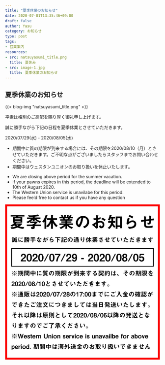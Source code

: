 ```yaml
---
title: "夏季休業のお知らせ"
date: 2020-07-01T13:35:46+09:00
draft: false
author: Yasu
category: お知らせ
type: post
tags:
- 営業案内
resources:
- src: natsuyasumi_title.png
  title: 夏休み
- src: image-1.jpg
  title: 夏季休業のお知らせ
---
```

## 夏季休業のお知らせ

{{< blog-img "natsuyasumi_title.png" >}}

平素は格別のご高配を賜り厚く御礼申し上げます。

誠に勝手ながら下記の日程を夏季休業とさせていただきます。

<div class="px-16 py-8">
    <div class="bg-red-700 text-white p-2 text-2xl font-semibold text-center">
        2020/07/29(水) - 2020/08/05(水)
    </div>
</div>

<ul class="mb-8">
    <li>期間中に質の期限が到来する場合には、その期限を2020/08/10（月）とさせていただきます。ご不明な点がございましたらスタッフまでお問い合わせください。</li>
    <li>期間中はウェスタンユニオンのお取り扱いを休止いたします。</li>
</ul>

<ul class="mb-8">
    <li>We are closing above period for the summer vacation. </li>
    <li>If your pawns expires in this period, the deadline will be extended to 10th of August 2020.
    <li>The Western Union service is unavilabe for this period.</li>
    <li>Please feeld free to contact us if you have any question</li>
</ul>


<div class="text-center">
    <img class="inline" src="image-1.jpg" alt="夏季休業のお知らせ 7/29-8/5">
</div>

